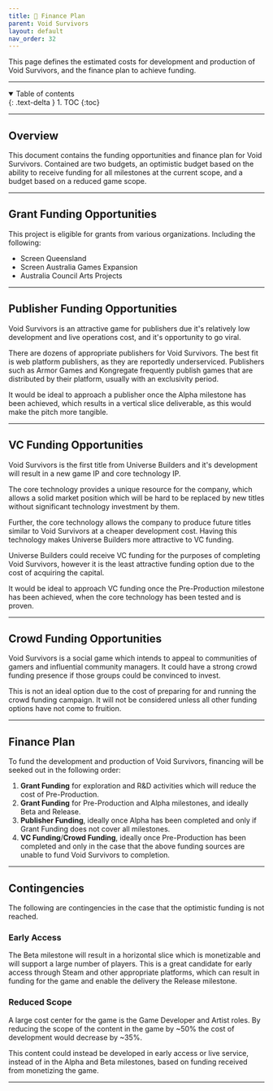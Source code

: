 ```yaml
---
title: 🏦 Finance Plan
parent: Void Survivors
layout: default
nav_order: 32
---
```


This page defines the estimated costs for development and production of Void Survivors, and the finance plan to achieve funding.

----

<details open markdown="block">
  <summary>
    Table of contents
  </summary>
  {: .text-delta }
1. TOC
{:toc}
</details>

----

## Overview

This document contains the funding opportunities and finance plan for Void Survivors. Contained are two budgets, an optimistic budget based on the ability to receive funding for all milestones at the current scope, and a budget based on a reduced game scope.

----

## Grant Funding Opportunities

This project is eligible for grants from various organizations. Including the following:
* Screen Queensland
* Screen Australia Games Expansion
* Australia Council Arts Projects

----

## Publisher Funding Opportunities

Void Survivors is an attractive game for publishers due it's relatively low development and live operations cost, and it's opportunity to go viral.

There are dozens of appropriate publishers for Void Survivors. The best fit is web platform publishers, as they are reportedly underserviced. Publishers such as Armor Games and Kongregate frequently publish games that are distributed by their platform, usually with an exclusivity period.

It would be ideal to approach a publisher once the Alpha milestone has been achieved, which results in a vertical slice deliverable, as this would make the pitch more tangible.

----

## VC Funding Opportunities

Void Survivors is the first title from Universe Builders and it's development will result in a new game IP and core technology IP.

The core technology provides a unique resource for the company, which allows a solid market position which will be hard to be replaced by new titles without significant technology investment by them.

Further, the core technology allows the company to produce future titles similar to Void Survivors at a cheaper development cost. Having this technology makes Universe Builders more attractive to VC funding.

Universe Builders could receive VC funding for the purposes of completing Void Survivors, however it is the least attractive funding option due to the cost of acquiring the capital.

It would be ideal to approach VC funding once the Pre-Production milestone has been achieved, when the core technology has been tested and is proven.

----

## Crowd Funding Opportunities
Void Survivors is a social game which intends to appeal to communities of gamers and influential community managers. It could have a strong crowd funding presence if those groups could be convinced to invest.

This is not an ideal option due to the cost of preparing for and running the crowd funding campaign. It will not be considered unless all other funding options have not come to fruition.

----

## Finance Plan

To fund the development and production of Void Survivors, financing will be seeked out in the following order:
1. **Grant Funding** for exploration and R&D activities which will reduce the cost of Pre-Production.
2. **Grant Funding** for Pre-Production and Alpha milestones, and ideally Beta and Release.
3. **Publisher Funding**, ideally once Alpha has been completed and only if Grant Funding does not cover all milestones.
4. **VC Funding**/**Crowd Funding**, ideally once Pre-Production has been completed and only in the case that the above funding sources are unable to fund Void Survivors to completion.

----

## Contingencies

The following are contingencies in the case that the optimistic funding is not reached.

### Early Access
The Beta milestone will result in a horizontal slice which is monetizable and will support a large number of players. This is a great candidate for early access through Steam and other appropriate platforms, which can result in funding for the game and enable the delivery the Release milestone.

### Reduced Scope
A large cost center for the game is the Game Developer and Artist roles. By reducing the scope of the content in the game by ~50% the cost of development would decrease by ~35%.

This content could instead be developed in early access or live service, instead of in the Alpha and Beta milestones, based on funding received from monetizing the game.

----

